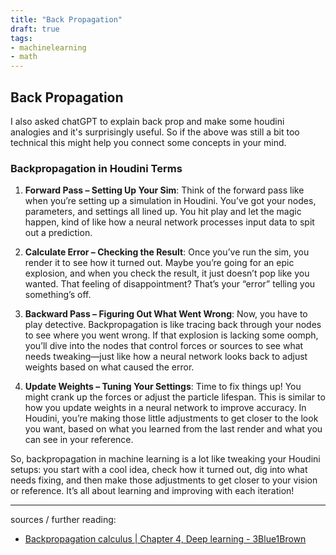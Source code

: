 ```yaml
---
title: "Back Propagation"
draft: true
tags:
- machinelearning
- math
---
```


## Back Propagation

I also asked chatGPT to explain back prop and make some houdini analogies and it's surprisingly useful. So if the above was still a bit too technical this might help you connect some concepts in your mind.

### Backpropagation in Houdini Terms

1. **Forward Pass – Setting Up Your Sim**:
   Think of the forward pass like when you’re setting up a simulation in Houdini. You’ve got your nodes, parameters, and settings all lined up. You hit play and let the magic happen, kind of like how a neural network processes input data to spit out a prediction.

2. **Calculate Error – Checking the Result**:
   Once you’ve run the sim, you render it to see how it turned out. Maybe you’re going for an epic explosion, and when you check the result, it just doesn’t pop like you wanted. That feeling of disappointment? That’s your “error” telling you something’s off.

3. **Backward Pass – Figuring Out What Went Wrong**:
   Now, you have to play detective. Backpropagation is like tracing back through your nodes to see where you went wrong. If that explosion is lacking some oomph, you’ll dive into the nodes that control forces or sources to see what needs tweaking—just like how a neural network looks back to adjust weights based on what caused the error.

4. **Update Weights – Tuning Your Settings**:
   Time to fix things up! You might crank up the forces or adjust the particle lifespan. This is similar to how you update weights in a neural network to improve accuracy. In Houdini, you’re making those little adjustments to get closer to the look you want, based on what you learned from the last render and what you can see in your reference.

So, backpropagation in machine learning is a lot like tweaking your Houdini setups: you start with a cool idea, check how it turned out, dig into what needs fixing, and then make those adjustments to get closer to your vision or reference. It’s all about learning and improving with each iteration!

---

sources / further reading:
- [Backpropagation calculus | Chapter 4, Deep learning - 3Blue1Brown](https://www.youtube.com/watch?v=tIeHLnjs5U8)